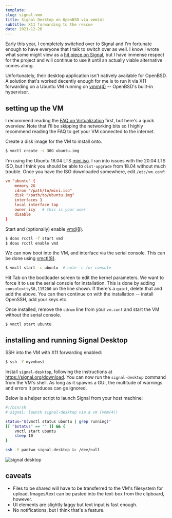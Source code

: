 ```yaml
---
template:
slug: signal-vmm
title: Signal Desktop on OpenBSD via vmm(4)
subtitle: X11 forwarding to the rescue
date: 2021-12-26
---
```


Early this year, I completely switched over to Signal and I'm fortunate enough
to have everyone that I talk to switch over as well. I know I wrote what some
might view as a [hit piece on Signal](/blog/signal), but I have immense respect
for the project and will continue to use it until an actually viable
alternative comes along.

Unfortunately, their desktop application isn't natively available for OpenBSD.
A solution that's worked decently enough for me is to run it via X11 forwarding
on a Ubuntu VM running on [vmm(4)](https://man.openbsd.org/vmm) -- OpenBSD's
built-in hypervisor.

## setting up the VM 

I recommend reading the [FAQ on
Virtualization](https://www.openbsd.org/faq/faq16.html) first, but here's a
quick overview. Note that I'll be skipping the networking bits so I highly
recommend reading the FAQ to get your VM connected to the internet.

Create a disk image for the VM to install onto.

```sh
$ vmctl create -s 30G ubuntu.img
```

I'm using the Ubuntu 18.04 LTS
[mini.iso](archive.ubuntu.com/ubuntu/dists/bionic/main/installer-amd64/current/images/netboot/mini.iso).
I ran into issues with the 20.04 LTS ISO, but I think you should be able to
`dist-upgrade` from 18.04 without much trouble. Once you have the ISO
downloaded somewhere, edit `/etc/vm.conf`:

```conf
vm "ubuntu" {
    memory 2G 
    cdrom "/path/to/mini.iso"
    disk "/path/to/ubuntu.img"
    interfaces 1
    local interface tap
    owner icy   # this is your user
    disable
}
```

Start and (optionally) enable [vmd(8)](https://man.openbsd.org/vmd).

```sh
$ doas rcctl -f start vmd
$ doas rcctl enable vmd
```

We can now boot into the VM, and interface via the serial console. This can be
done using [vmctl(8)](https://man.openbsd.org/vmctl).

```sh
$ vmctl start -c ubuntu  # note -c for console
```

Hit Tab on the bootloader screen to edit the kernel parameters. We want to
force it to use the serial console for installation. This is done by adding
`console=ttyS0,115200` on the line shown. If there's a `quiet`, delete that and
add the above. You can then continue on with the installation -- install
OpenSSH, add your keys etc.

Once installed, remove the `cdrom` line from your `vm.conf` and start the VM
without the serial console.

```
$ vmctl start ubuntu
```

## installing and running Signal Desktop

SSH into the VM with X11 forwarding enabled:

```sh
$ ssh -Y myvmhost
```

Install `signal-desktop`, following the instructions at
https://signal.org/download. You can now run the `signal-desktop`
command from the VM's shell. As long as it spawns a GUI, the multitude
of warnings and errors it produces can ge ignored.

Below is a helper script to launch Signal from your host machine:
```sh
#!/bin/sh
# signal: launch signal-desktop via a vm (vmm(4))

status="$(vmctl status ubuntu | grep running)"
[[ "$status" == "" ]] && {
    vmctl start ubuntu
    sleep 10
}

ssh -Y pantwo signal-desktop &> /dev/null
```

![signal desktop](https://x.icyphox.sh/HwF45.png)

## caveats

- Files to be shared will have to be transferred to the VM's filesystem
  for upload. Images/text can be pasted into the text-box from the
  clipboard, however.
- UI elements are slightly laggy but text input is fast enough.
- No notifications, but I think that's a feature.
